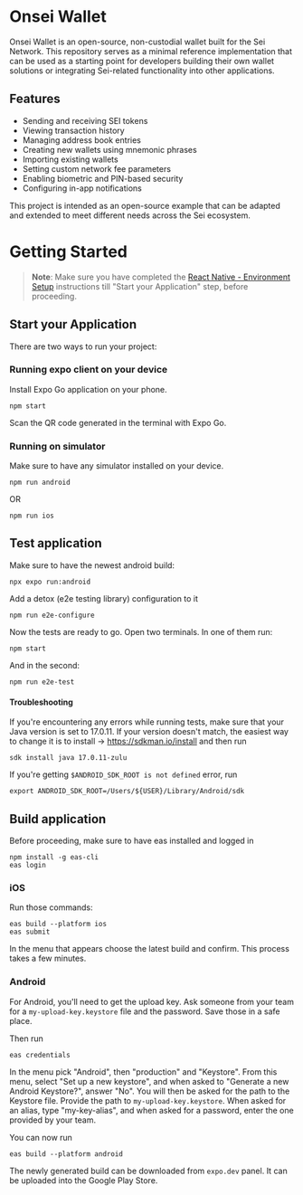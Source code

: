 # Onsei Wallet

Onsei Wallet is an open-source, non-custodial wallet built for the Sei Network. This repository serves as a minimal reference implementation that can be used as a starting point for developers building their own wallet solutions or integrating Sei-related functionality into other applications.

## Features

- Sending and receiving SEI tokens
- Viewing transaction history
- Managing address book entries
- Creating new wallets using mnemonic phrases
- Importing existing wallets
- Setting custom network fee parameters
- Enabling biometric and PIN-based security
- Configuring in-app notifications

This project is intended as an open-source example that can be adapted and extended to meet different needs across the Sei ecosystem.

# Getting Started

> **Note**: Make sure you have completed the [React Native - Environment Setup](https://reactnative.dev/docs/environment-setup) instructions till "Start your Application" step, before proceeding.

## Start your Application

There are two ways to run your project:

### Running expo client on your device

Install Expo Go application on your phone.

```
npm start
```

Scan the QR code generated in the terminal with Expo Go.

### Running on simulator

Make sure to have any simulator installed on your device.

```
npm run android
```

OR

```
npm run ios
```

## Test application

Make sure to have the newest android build:

```
npx expo run:android
```

Add a detox (e2e testing library) configuration to it

```
npm run e2e-configure
```

Now the tests are ready to go. Open two terminals. In one of them run:

```
npm start
```

And in the second:

```
npm run e2e-test
```

#### Troubleshooting

If you're encountering any errors while running tests, make sure that your Java version is set to 17.0.11.
If your version doesn't match, the easiest way to change it is to install -> https://sdkman.io/install
and then run

```
sdk install java 17.0.11-zulu
```

If you're getting `$ANDROID_SDK_ROOT is not defined` error, run

```
export ANDROID_SDK_ROOT=/Users/${USER}/Library/Android/sdk
```

## Build application

Before proceeding, make sure to have eas installed and logged in

```
npm install -g eas-cli
eas login
```

### iOS

Run those commands:

```
eas build --platform ios
eas submit
```

In the menu that appears choose the latest build and confirm. This process takes a few minutes.

### Android

For Android, you'll need to get the upload key. Ask someone from your team for a `my-upload-key.keystore` file and the password. Save those in a safe place.

Then run

```
eas credentials
```

In the menu pick "Android", then "production" and "Keystore".
From this menu, select "Set up a new keystore", and when asked to "Generate a new Android Keystore?", answer "No". You will then be asked for the path to the Keystore file. Provide the path to `my-upload-key.keystore`.
When asked for an alias, type "my-key-alias", and when asked for a password, enter the one provided by your team.

You can now run

```
eas build --platform android
```

The newly generated build can be downloaded from `expo.dev` panel. It can be uploaded into the Google Play Store.
